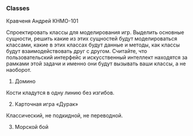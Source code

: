 ### Classes
Кравченя Андрей КНМО-101

Спроектировать классы для моделирования игр.
Выделить основные сущности, решить какие из этих сущностей будут моделироваться классами, 
какие в этих классах будут данные и методы, как классы будут взаимодействовать друг с другом.
Считайте, что пользовательский интерфейс и искусственный интеллект находятся 
за рамками этой задачи и именно они будут вызывать ваши классы, а не наоборот.

1. Домино

Кости кладутся в одну линию без изгибов. 

2. Карточная игра «Дурак»

Классический, не подкидной, не переводной. 

3. Морской бой

